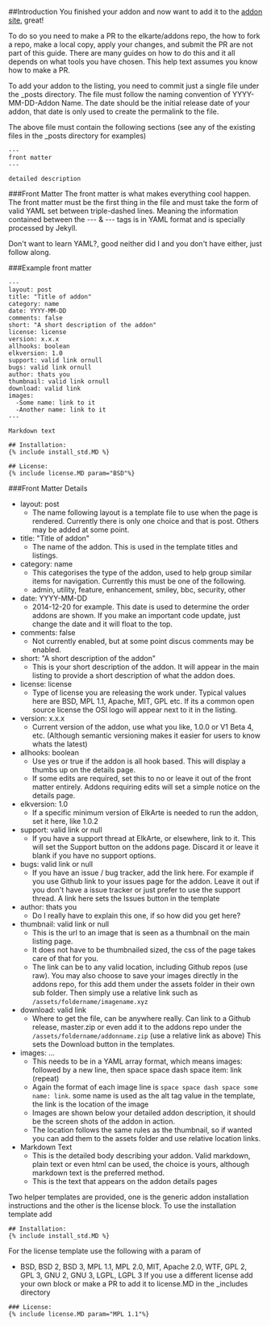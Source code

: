 ##Introduction
You finished your addon and now want to add it to the [addon site](http://addons.elkarte.net), great!  
  
To do so you need to make a PR to the elkarte/addons repo, the how to fork a repo, make a local copy, apply your changes, and submit the PR are not part of this guide. There are many guides on how to do this and it all depends on what tools you have chosen. This help text assumes you know how to make a PR.  
  
To add your addon to the listing, you need to commit just a single file under the _posts directory. The file must follow the naming convention of YYYY-MM-DD-Addon Name. The date should be the initial release date of your addon, that date is only used to create the permalink to the file.  
  
The above file must contain the following sections (see any of the existing files in the _posts directory for examples)  
```
---  
front matter  
---  
  
detailed description  
``` 
###Front Matter
The front matter is what makes everything cool happen. The front matter must be the first thing in the file and must take the form of valid YAML set between triple-dashed lines. Meaning the information contained between the --- & --- tags is in YAML format and is specially processed by Jekyll.

Don't want to learn YAML?, good neither did I and you don't have either, just follow along.  
  
###Example front matter
```
---  
layout: post  
title: "Title of addon"  
category: name  
date: YYYY-MM-DD  
comments: false  
short: "A short description of the addon"  
license: license  
version: x.x.x  
allhooks: boolean  
elkversion: 1.0  
support: valid link ornull  
bugs: valid link ornull  
author: thats you  
thumbnail: valid link ornull  
download: valid link  
images:  
  -Some name: link to it  
  -Another name: link to it  
---  
  
Markdown text  
  
## Installation:  
{% include install_std.MD %}  
  
## License:  
{% include license.MD param="BSD"%}  
```
###Front Matter Details
* layout: post  
	* The name following layout is a template file to use when the page is rendered. Currently there is only one choice and that is post. Others may be added at
some point.
* title: "Title of addon"  
	* The name of the addon. This is used in the template titles and listings.
* category: name  
	* This categorises the type of the addon, used to help group similar items for navigation. Currently this must be one of the following.
	* admin, utility, feature, enhancement, smiley, bbc, security, other
* date: YYYY-MM-DD  
	* 2014-12-20 for example. This date is used to determine the order addons are shown. If you make an important code update, just change the date and it will float to the top.
* comments: false  
	* Not currently enabled, but at some point discus comments may be enabled.
* short: "A short description of the addon"  
	* This is your short description of the addon. It will appear in the main listing to provide a short description of what the addon does.
* license: license  
	* Type of license you are releasing the work under. Typical values here are BSD, MPL 1.1, Apache, MIT, GPL etc. If its a common open source license the OSI logo will appear next to it in the listing.
* version: x.x.x  
	* Current version of the addon, use what you like, 1.0.0 or V1 Beta 4, etc. (Although semantic versioning makes it easier for users to know whats the latest)
* allhooks: boolean  
	* Use yes or true if the addon is all hook based. This will display a thumbs up on the details page.
	* If some edits are required, set this to no or leave it out of the front matter entirely. Addons requiring edits will set a simple notice on the details page.
* elkversion: 1.0  
	* If a specific minimum version of ElkArte is needed to run the addon, set it here, like 1.0.2
* support: valid link or null  
	* If you have a support thread at ElkArte, or elsewhere, link to it. This will set the Support button on the addons page. Discard it or leave it blank if you have no support options.
* bugs: valid link or null  
	* If you have an issue / bug tracker, add the link here. For example if you use Github link to your issues page for the addon. Leave it out if you don't have a
issue tracker or just prefer to use the support thread. A link here sets the Issues button in the template
* author: thats you  
	* Do I really have to explain this one, if so how did you get here?
* thumbnail: valid link or null  
	* This is the url to an image that is seen as a thumbnail on the main listing page.
	* It does not have to be thumbnailed sized, the css of the page takes care of that for you.
	* The link can be to any valid location, including Github repos (use raw). You may also choose to save your images directly in the addons repo, for this add them under the assets folder in their own sub folder. Then simply use a relative link such as ```/assets/foldername/imagename.xyz```
* download: valid link  
	* Where to get the file, can be anywhere really. Can link to a Github release, master.zip or even add it to the addons repo under the ```/assets/foldername/addonname.zip``` (use a relative link as above) This sets the Download button in the templates.
* images: ...  
	* This needs to be in a YAML array format, which means images: followed by a new line, then space space dash space item: link (repeat)
	* Again the format of each image line is ```space space dash space some name: link```. some name is used as the alt tag value in the template, the link is the location of the image
	* Images are shown below your detailed addon description, it should be the screen shots of the addon in action.
	* The location follows the same rules as the thumbnail, so if wanted you can add them to the assets folder and use relative location links.
* Markdown Text  
	* This is the detailed body describing your addon. Valid markdown, plain text or even html can be used, the choice is yours, although markdown text is the preferred method.
	* This is the text that appears on the addon details pages
  
Two helper templates are provided, one is the generic addon installation instructions and the other is the license block. To use the installation template add  
```
## Installation:  
{% include install_std.MD %}  
```
For the license template use the following with a param of  
* BSD, BSD 2, BSD 3, MPL 1.1, MPL 2.0, MIT, Apache 2.0, WTF, GPL 2, GPL 3, GNU 2, GNU 3, LGPL, LGPL 3 If you use a different license
add your own block or make a PR to add it to license.MD in the _includes directory
```
### License:  
{% include license.MD param="MPL 1.1"%} 
```
